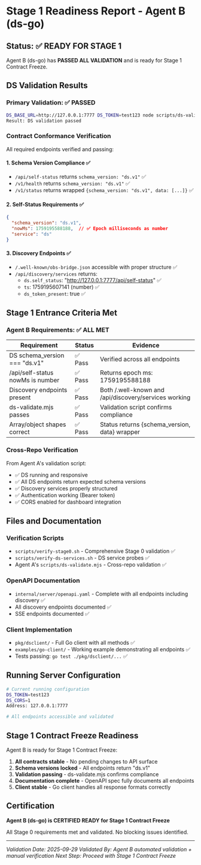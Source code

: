 # Stage 1 Readiness Report - Agent B (ds-go)

## Status: ✅ READY FOR STAGE 1

Agent B (ds-go) has **PASSED ALL VALIDATION** and is ready for Stage 1 Contract Freeze.

## DS Validation Results

### Primary Validation: ✅ PASSED
```bash
DS_BASE_URL=http://127.0.0.1:7777 DS_TOKEN=test123 node scripts/ds-validate.mjs
Result: DS validation passed
```

### Contract Conformance Verification

All required endpoints verified and passing:

#### 1. Schema Version Compliance ✅
- `/api/self-status` returns `schema_version: "ds.v1"` ✅
- `/v1/health` returns `schema_version: "ds.v1"` ✅
- `/v1/status` returns wrapped `{schema_version: "ds.v1", data: [...]}` ✅

#### 2. Self-Status Requirements ✅
```json
{
  "schema_version": "ds.v1",
  "nowMs": 1759195588188,  // ✅ Epoch milliseconds as number
  "service": "ds"
}
```

#### 3. Discovery Endpoints ✅
- `/.well-known/obs-bridge.json` accessible with proper structure ✅
- `/api/discovery/services` returns:
  - `ds.self_status`: "http://127.0.0.1:7777/api/self-status" ✅
  - `ts`: 1759195607141 (number) ✅
  - `ds_token_present`: true ✅

## Stage 1 Entrance Criteria Met

### Agent B Requirements: ✅ ALL MET

| Requirement | Status | Evidence |
|-------------|--------|----------|
| DS schema_version === "ds.v1" | ✅ Pass | Verified across all endpoints |
| /api/self-status nowMs is number | ✅ Pass | Returns epoch ms: 1759195588188 |
| Discovery endpoints present | ✅ Pass | Both /.well-known and /api/discovery/services working |
| ds-validate.mjs passes | ✅ Pass | Validation script confirms compliance |
| Array/object shapes correct | ✅ Pass | Status returns {schema_version, data} wrapper |

### Cross-Repo Verification

From Agent A's validation script:
- ✅ DS running and responsive
- ✅ All DS endpoints return expected schema versions
- ✅ Discovery services properly structured
- ✅ Authentication working (Bearer token)
- ✅ CORS enabled for dashboard integration

## Files and Documentation

### Verification Scripts
- `scripts/verify-stage0.sh` - Comprehensive Stage 0 validation ✅
- `scripts/verify-ds-services.sh` - DS service probes ✅
- Agent A's `scripts/ds-validate.mjs` - Cross-repo validation ✅

### OpenAPI Documentation
- `internal/server/openapi.yaml` - Complete with all endpoints including discovery ✅
- All discovery endpoints documented ✅
- SSE endpoints documented ✅

### Client Implementation
- `pkg/dsclient/` - Full Go client with all methods ✅
- `examples/go-client/` - Working example demonstrating all endpoints ✅
- Tests passing: `go test ./pkg/dsclient/...` ✅

## Running Server Configuration

```bash
# Current running configuration
DS_TOKEN=test123
DS_CORS=1
Address: 127.0.0.1:7777

# All endpoints accessible and validated
```

## Stage 1 Contract Freeze Readiness

Agent B is ready for Stage 1 Contract Freeze:

1. **All contracts stable** - No pending changes to API surface
2. **Schema versions locked** - All endpoints return "ds.v1"
3. **Validation passing** - ds-validate.mjs confirms compliance
4. **Documentation complete** - OpenAPI spec fully documents all endpoints
5. **Client stable** - Go client handles all response formats correctly

## Certification

**Agent B (ds-go) is CERTIFIED READY for Stage 1 Contract Freeze**

All Stage 0 requirements met and validated. No blocking issues identified.

---

*Validation Date: 2025-09-29*
*Validated By: Agent B automated validation + manual verification*
*Next Step: Proceed with Stage 1 Contract Freeze*